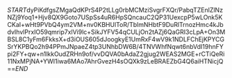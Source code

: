 $START$dyPiKdfgsZMgaQdKPrS4P2tLLg0rbMCMziSvgrFXQr/PabqTZEnlZlNzNZj9Yoq1+Hjv8QX9Goto7USpSs4uR6HpSQncauC2QP31UexcpP5wLOnk5KCKaI+wHt9PVbQ4ym2VM+nv0KBHUlToR/TblmNHbtF9DuRlTrnozHmc4kJbdvIhvlPrxIO59qmrip7xlVi9lc+SikJYFV54qCULjOn2tAZj6QaGRI3cLpA+On3MBSL8C1yFm6FkksX+d3iOUS605dJoogkyE1UmRxF4wV9k1NDLFChEjKPYCGSrYKPBQo2h94PPmJNpaeZ4tp3UNhbDW6B/4TNVWhfNqwt6nbVdI19hnFYpi2FY+qw+n1lkkOudZRHn9of/vvDQVA0bAdaZ2gjug2WEAS2MGE+rCTiQeRi11NxMPjNA+YWI1iwa6MAo7AhrGvezH4sOQXk9zLeBRAEZbG4Q6aiHTNicjQ==$END$